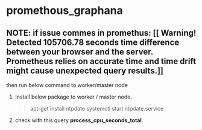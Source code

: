 # promethous_graphana

## NOTE: if issue commes in promethus:  [[ Warning! Detected 105706.78 seconds time difference between your browser and the server. Prometheus relies on accurate time and time drift might cause unexpected query results.]] 
then run below command to worker/master node


1. Install below package to worker / master node.
   > apt-get install ntpdate
   > systemctl start ntpdate.service


2. check with this query **process_cpu_seconds_total** 
